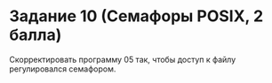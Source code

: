 # Задание 10 (Семафоры POSIX, 2 балла)
Скорректировать программу 05 так, чтобы доступ к файлу
регулировался семафором.
